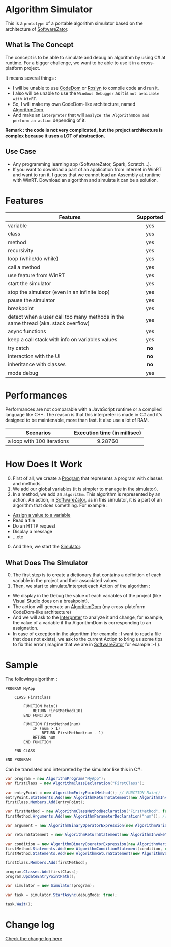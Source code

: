 # Algorithm Simulator
This is a `prototype` of a portable algorithm simulator based on the architecture of [SoftwareZator](http://softwarezator.velersoftware.com/).

## What Is The Concept

The concept is to be able to simulate and debug an algorithm by using C# at runtime.
For a bigger challenge, we want to be able to use it in a cross-platform project.

It means several things :
* I will be unable to use [CodeDom](https://msdn.microsoft.com/en-us/library/system.codedom(v=vs.110).aspx) or [Roslyn](https://roslyn.codeplex.com/) to compile code and run it.
* I also will be unable to use the `Windows Debugger` as it is `not available with WinRT`.
* So, I will make my own CodeDom-like architecture, named [AlgorithmDom](https://github.com/veler/AlgorithmSimulator/tree/master/Sources/Libraries/Algo.Runtime/Build/AlgorithmDOM/DOM).
* And make an `interpreter` that will `analyze the AlgorithmDom and perform an action` depending of it.

**Remark : the code is not very complicated, but the project architecture is complex because it uses a LOT of abstraction.**
  
## Use Case
  
* Any programming learning app (SoftwareZator, Spark, Scratch...).
* If you want to download a part of an application from internet in WinRT and want to run it. I guess that we cannot load an Assembly at runtime with WinRT. Download an algorithm and simulate it can be a solution.

# Features

| Features                                                                               | Supported |
| -------------------------------------------------------------------------------------- |:---------:|
| variable                                                                               | yes       |
| class                                                                                  | yes       |
| method                                                                                 | yes       |
| recursivity                                                                            | yes       |
| loop (while/do while)                                                                  | yes       |
| call a method                                                                          | yes       |
| use feature from WinRT                                                                 | yes       |
| start the simulator                                                                    | yes       |
| stop the simulator (even in an infinite loop)                                          | yes       |
| pause the simulator                                                                    | yes       |
| breakpoint                                                                             | yes       |
| detect when a user call too many methods in the same thread (aka. stack overflow)      | yes       |
| async functions                                                                        | yes       |
| keep a call stack with info on variables values                                        | yes       |
| try catch                                                                              | **no**    |
| interaction with the UI                                                                | **no**    |
| inheritance with classes                                                               | **no**    |
| mode debug                                                                             | yes       |

# Performances

Performances are not comparable with a JavaScript runtime or a compiled language like C++. The reason is that this interpreter is made in C# and it's designed to be maintenable, more than fast.
It also use a lot of RAM.

| Scenarios                  | Execution time (in millisec) |
| -------------------------- |:----------------------------:|
| a loop with 100 iterations | 9.28760                      |

# How Does It Work

0. First of all, we create a [Program](https://github.com/veler/AlgorithmSimulator/blob/master/Sources/Libraries/Algo.Runtime/Build/AlgorithmDOM/DOM/AlgorithmProgram.cs) that represents a program with classes and methods.
0. We add our global variables (it is simpler to manage in the simulator).
0. In a method, we add an `algorithm`. This algorithm is represented by an action. An action, in [SoftwareZator](http://softwarezator.velersoftware.com/), as in this simulator, it is a part of an algorithm that does something. For example :
  * [Assign a value to a variable](https://github.com/veler/AlgorithmSimulator/blob/master/Sources/Libraries/Algo.Runtime/Build/Runtime/Interpreter/Statements/Assign.cs)
  * Read a file
  * Do an HTTP request
  * Display a message
  * ...etc
0. And then, we start the [Simulator](https://github.com/veler/AlgorithmSimulator/blob/master/Sources/Libraries/Algo.Runtime/Build/Runtime/Simulator.cs).

## What Does The Simulator

0. The first step is to create a dictionary that contains a definition of each variable in the project and their associated values.
0. Then, we start to simulate/interpret each Action of the algorithm :
  * We display in the Debug the value of each variables of the project (like Visual Studio does on a breakpoint).
  * The action will generate an [AlgorithmDom](https://github.com/veler/AlgorithmSimulator/tree/master/Sources/Libraries/Algo.Runtime/Build/AlgorithmDOM/DOM) (my cross-plateform CodeDom-like architecture)
  * And we will ask to the [Interpreter](https://github.com/veler/AlgorithmSimulator/tree/master/Sources/Libraries/Algo.Runtime/Build/Runtime/Interpreter) to analyze it and change, for example, the value of a variable if tha AlgorithmDom is corresponding to an assignation.
  * In case of exception in the algorithm (for example : I want to read a file that does not exists), we ask to the current Action to bring us some tips to fix this error (imagine that we are in [SoftwareZator](http://softwarezator.velersoftware.com/) for example :-) ).

# Sample

The following algorithm :

```
PROGRAM MyApp

    CLASS FirstClass

        FUNCTION Main()
            RETURN FirstMethod(10)
        END FUNCTION

        FUNCTION FirstMethod(num)
            IF (num > 1)
                RETURN FirstMethod(num - 1)
            RETURN num
        END FUNCTION

    END CLASS

END PROGRAM
```

Can be translated and interpreted by the simulator like this in C# :

```csharp
var program = new AlgorithmProgram("MyApp");
var firstClass = new AlgorithmClassDeclaration("FirstClass");

var entryPoint = new AlgorithmEntryPointMethod(); // FUNCTION Main()
entryPoint.Statements.Add(new AlgorithmReturnStatement(new AlgorithmInvokeMethodExpression(new AlgorithmThisReferenceExpression(), "FirstMethod", new AlgorithmPrimitiveExpression(10)))); // RETURN FirstMethod(10)
firstClass.Members.Add(entryPoint);
    
var firstMethod = new AlgorithmClassMethodDeclaration("FirstMethod", false);
firstMethod.Arguments.Add(new AlgorithmParameterDeclaration("num")); // FUNCTION FirstMethod(num)

var argument = new AlgorithmBinaryOperatorExpression(new AlgorithmVariableReferenceExpression("num"), AlgorithmBinaryOperatorType.Subtraction, new AlgorithmPrimitiveExpression(1)); // num - 1

var returnStatement = new AlgorithmReturnStatement(new AlgorithmInvokeMethodExpression(new AlgorithmThisReferenceExpression(), "FirstMethod", argument)); // RETURN FirstMethod(num - 1)

var condition = new AlgorithmBinaryOperatorExpression(new AlgorithmVariableReferenceExpression("num"), AlgorithmBinaryOperatorType.GreaterThan, new AlgorithmPrimitiveExpression(1));
firstMethod.Statements.Add(new AlgorithmConditionStatement(condition, new AlgorithmStatementCollection() { returnStatement }, null)); // IF (num > 1)
firstMethod.Statements.Add(new AlgorithmReturnStatement(new AlgorithmVariableReferenceExpression("num"))); // RETURN num

firstClass.Members.Add(firstMethod);

program.Classes.Add(firstClass);
program.UpdateEntryPointPath();

var simulator = new Simulator(program);

var task = simulator.StartAsync(debugMode: true);

task.Wait();
```

# Change log

[Check the change log here](https://github.com/veler/AlgorithmSimulator/blob/master/CHANGELOG.md)